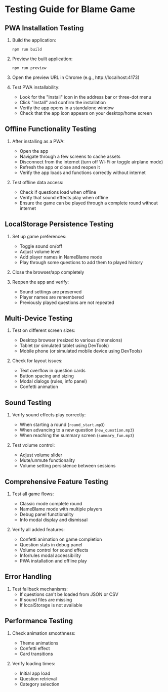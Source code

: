 # Testing Guide for Blame Game

## PWA Installation Testing

1. Build the application:
   ```
   npm run build
   ```

2. Preview the built application:
   ```
   npm run preview
   ```

3. Open the preview URL in Chrome (e.g., http://localhost:4173)

4. Test PWA installability:
   - Look for the "Install" icon in the address bar or three-dot menu
   - Click "Install" and confirm the installation
   - Verify the app opens in a standalone window
   - Check that the app icon appears on your desktop/home screen

## Offline Functionality Testing

1. After installing as a PWA:
   - Open the app
   - Navigate through a few screens to cache assets
   - Disconnect from the internet (turn off Wi-Fi or toggle airplane mode)
   - Refresh the app or close and reopen it
   - Verify the app loads and functions correctly without internet

2. Test offline data access:
   - Check if questions load when offline
   - Verify that sound effects play when offline
   - Ensure the game can be played through a complete round without internet

## LocalStorage Persistence Testing

1. Set up game preferences:
   - Toggle sound on/off
   - Adjust volume level
   - Add player names in NameBlame mode
   - Play through some questions to add them to played history

2. Close the browser/app completely

3. Reopen the app and verify:
   - Sound settings are preserved
   - Player names are remembered
   - Previously played questions are not repeated

## Multi-Device Testing

1. Test on different screen sizes:
   - Desktop browser (resized to various dimensions)
   - Tablet (or simulated tablet using DevTools)
   - Mobile phone (or simulated mobile device using DevTools)

2. Check for layout issues:
   - Text overflow in question cards
   - Button spacing and sizing
   - Modal dialogs (rules, info panel)
   - Confetti animation

## Sound Testing

1. Verify sound effects play correctly:
   - When starting a round (`round_start.mp3`)
   - When advancing to a new question (`new_question.mp3`)
   - When reaching the summary screen (`summary_fun.mp3`)

2. Test volume control:
   - Adjust volume slider
   - Mute/unmute functionality
   - Volume setting persistence between sessions

## Comprehensive Feature Testing

1. Test all game flows:
   - Classic mode complete round
   - NameBlame mode with multiple players
   - Debug panel functionality
   - Info modal display and dismissal

2. Verify all added features:
   - Confetti animation on game completion
   - Question stats in debug panel
   - Volume control for sound effects
   - Info/rules modal accessibility
   - PWA installation and offline play

## Error Handling

1. Test fallback mechanisms:
   - If questions can't be loaded from JSON or CSV
   - If sound files are missing
   - If localStorage is not available

## Performance Testing

1. Check animation smoothness:
   - Theme animations
   - Confetti effect
   - Card transitions

2. Verify loading times:
   - Initial app load
   - Question retrieval
   - Category selection

